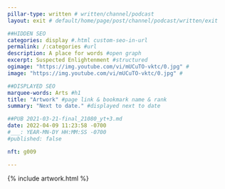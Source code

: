 ```yaml
---
pillar-type: written # written/channel/podcast
layout: exit # default/home/page/post/channel/podcast/written/exit

##HIDDEN SEO
categories: display #.html custom-seo-in-url
permalink: /:categories #url
description: A place for words #open graph
excerpt: Suspected Enlightenment #structured
ogimage: "https://img.youtube.com/vi/mUCuTO-vktc/0.jpg" #
image: "https://img.youtube.com/vi/mUCuTO-vktc/0.jpg" #

##DISPLAYED SEO
marquee-words: Arts #h1
title: "Artwork" #page link & bookmark name & rank
summary: "Next to date." #displayed next to date

##PUB 2021-03-21-final_21080_yt+3.md
date: 2022-04-09 11:23:58 -0700
#___: YEAR-MN-DY HH:MM:SS -0700
#published: false

nft: g009

---
```

{% include artwork.html %}
